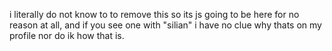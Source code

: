 i literally do not know to to remove this so its js going to be here for no reason at all, and if you see one with "silian" i have no clue why thats on my profile nor do ik how that is.
